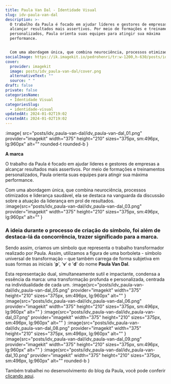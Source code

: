 ```yaml
---
title: Paula Van Dal - Identidade Visual
slug: idv-paula-van-dal
description: >-
  O trabalho da Paula é focado em ajudar líderes e gestores de empresas a
  alcançar resultados mais assertivos. Por meio de formações e treinamentos
  personalizados, Paula orienta suas equipes para atingir sua máxima
  performance.


  Com uma abordagem única, que combina neurociência, processos otimizados e liderança saudável, ela se destaca na vanguarda da discussão sobre a atuação da liderança em prol de resultados.
socialImage: https://ik.imagekit.io/pedrohenri/tr:w-1200,h-630/posts/idv_paula-van-dal/social-image.png
cover:
  provider: imagekit
  image: posts/idv_paula-van-dal/cover.png
  alternativeText: ""
  source: " "
draft: false
private: false
categoriesName:
  - Identidade Visual
categoriesSlug:
  - identidade-visual
updatedAt: 2024-01-02T19:02
createdAt: 2024-01-02T19:02
---
```

:image{ src="posts/idv_paula-van-dal/idv_paula-van-dal_01.png" provider="imagekit" width="375" height="210" sizes="375px, sm:496px, lg:960px" alt="" rounded-t rounded-b }

**A marca**

O trabalho da Paula é focado em ajudar líderes e gestores de empresas a alcançar resultados mais assertivos. Por meio de formações e treinamentos personalizados, Paula orienta suas equipes para atingir sua máxima performance.

Com uma abordagem única, que combina neurociência, processos otimizados e liderança saudável, ela se destaca na vanguarda da discussão sobre a atuação da liderança em prol de resultados.
:image{src="posts/idv_paula-van-dal/idv_paula-van-dal_03.png" provider="imagekit" width="375" height="210" sizes="375px, sm:496px, lg:960px" alt="" }

### A ideia durante o processo de criação do símbolo, foi além de destaca-lá da concorrência, trazer significado para a marca.

Sendo assim, criamos um símbolo que representa o trabalho transformador realizado por Paula. Assim, utilizamos a figura de uma borboleta - símbolo universal de transformação – que também carrega de forma subjetiva em suas formas as iniciais '**p**', '**v**' e '**d**' do nome **Paula Van Dal**.

Esta representação dual, simultaneamente sutil e impactante, condensa a essência da marca: uma transformação profunda e personalizada, centrada na individualidade de cada um.
:image{src="posts/idv_paula-van-dal/idv_paula-van-dal_05.png" provider="imagekit" width="375" height="210" sizes="375px, sm:496px, lg:960px" alt="" }
:image{src="posts/idv_paula-van-dal/idv_paula-van-dal_06.png" provider="imagekit" width="375" height="210" sizes="375px, sm:496px, lg:960px" alt="" }
:image{src="posts/idv_paula-van-dal/idv_paula-van-dal_07.png" provider="imagekit" width="375" height="210" sizes="375px, sm:496px, lg:960px" alt="" }
:image{src="posts/idv_paula-van-dal/idv_paula-van-dal_08.png" provider="imagekit" width="375" height="210" sizes="375px, sm:496px, lg:960px" alt="" }
:image{src="posts/idv_paula-van-dal/idv_paula-van-dal_09.png" provider="imagekit" width="375" height="210" sizes="375px, sm:496px, lg:960px" alt="" }
:image{src="posts/idv_paula-van-dal/idv_paula-van-dal_10.png" provider="imagekit" width="375" height="210" sizes="375px, sm:496px, lg:960px" alt="" rounded-b }

Também trabalhei no desenvolvimento do blog da Paula, você pode conferir [clicando aqui](https://pedrohenri.design/posts/lp-paula-van-dal/).
